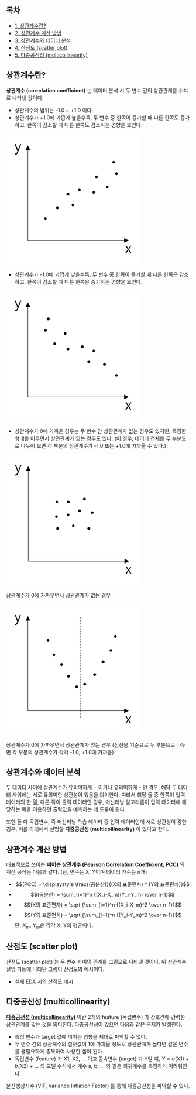 ## 목차
* [1. 상관계수란?](#상관계수란)
* [2. 상관계수 계산 방법](#상관계수-계산-방법)
* [3. 상관계수와 데이터 분석](#상관계수와-데이터-분석)
* [4. 산점도 (scatter plot)](#산점도-scatter-plot)
* [5. 다중공선성 (multicollinearity)](#다중공선성-multicollinearity)

## 상관계수란?
**상관계수 (correlation coefficient)** 는 데이터 분석 시 두 변수 간의 상관관계를 수치로 나타낸 값이다.
* 상관계수의 범위는 -1.0 ~ +1.0 이다.
* 상관계수가 +1.0에 가깝게 높을수록, 두 변수 중 한쪽이 증가할 때 다른 한쪽도 증가하고, 한쪽이 감소할 때 다른 한쪽도 감소하는 경향을 보인다.

![상관계수가 높은 경우](./images/상관계수_1.png)
* 상관계수가 -1.0에 가깝게 낮을수록, 두 변수 중 한쪽이 증가할 때 다른 한쪽은 감소하고, 한쪽이 감소할 때 다른 한쪽은 증가하는 경향을 보인다.

![상관계수가 높은 경우](./images/상관계수_2.png)
* 상관계수가 0에 가까운 경우는 두 변수 간 상관관계가 없는 경우도 있지만, 특정한 형태를 이루면서 상관관계가 있는 경우도 있다. (이 경우, 데이터 전체를 두 부분으로 나누어 보면 각 부분의 상관계수가 -1.0 또는 +1.0에 가까울 수 있다.)

![상관계수가 0에 가까우면서 상관관계가 없는 경우](./images/상관계수_3.png)

상관계수가 0에 가까우면서 상관관계가 없는 경우

![상관계수가 0에 가까우면서 상관관계가 있는 경우 (점선을 기준으로 두 부분으로 나누면 각 부분의 상관계수가 각각 -1.0, +1.0에 가까움)](./images/상관계수_4.png)

상관계수가 0에 가까우면서 상관관계가 있는 경우 (점선을 기준으로 두 부분으로 나누면 각 부분의 상관계수가 각각 -1.0, +1.0에 가까움)

## 상관계수와 데이터 분석
두 데이터 사이에 상관계수가 유의미하게 + 이거나 유의미하게 - 인 경우, 해당 두 데이터 사이에는 서로 유의미한 상관성이 있음을 의미한다. 따라서 해당 둘 중 한쪽이 입력 데이터의 한 열, 다른 쪽이 출력 데이터인 경우, 머신러닝 알고리즘이 입력 데이터에 해당하는 쪽을 이용하면 출력값을 예측하는 데 도움이 된다.

또한 둘 다 독립변수, 즉 머신러닝 학습 데이터 중 입력 데이터인데 서로 상관성이 강한 경우, 이를 아래에서 설명할 **다중공선성 (multicollinearity)** 이 있다고 한다.

## 상관계수 계산 방법
대표적으로 쓰이는 **피어슨 상관계수 (Pearson Correlation Coefficient, PCC)** 의 계산 공식은 다음과 같다. (단, 변수는 X, Y이며 데이터 개수는 n개)
* $$(PCC) = \displaystyle \frac{(공분산)}{(X의 표준편차) * (Y의 표준편차)}$$
* $$(공분산) = \sum_{i=1}^n {(X_i-X_m)(Y_i-Y_m) \over n-1}$$
* $$(X의 표준편차) = \sqrt {\sum_{i=1}^n {(X_i-X_m)^2 \over n-1}}$$
* $$(Y의 표준편차) = \sqrt {\sum_{i=1}^n {(Y_i-Y_m)^2 \over n-1}}$$
단, $X_m$, $Y_m$은 각각 X, Y의 평균이다.

## 산점도 (scatter plot)
산점도 (scatter plot) 는 두 변수 사이의 관계를 그림으로 나타낸 것이다. 위 상관계수 설명 파트에 나타난 그림이 산점도의 예시이다.
* [실제 EDA 시의 산점도 예시](데이터_사이언스_기초_EDA_feature_상관관계.md#3-3-category-별-2개의-numeric-feature-산점도)

## 다중공선성 (multicollinearity)
[**다중공선성 (multicollinearity)**](데이터_사이언스_기초_다중공선성_VIF.md) 이란 2개의 feature (독립변수) 가 상호간에 강력한 상관관계를 갖는 것을 의미한다. 다중공선성이 있으면 다음과 같은 문제가 발생한다.
* 특정 변수가 target 값에 미치는 영향을 제대로 파악할 수 없다.
* 두 변수 간의 상관계수의 절댓값이 1에 가까울 정도로 상관관계가 높다면 같은 변수를 불필요하게 중복하여 사용한 셈이 된다.
* 독립변수 (feature) 가 X1, X2, ... 이고 종속변수 (target) 가 Y일 때, $Y = a(X1) + b(X2) + ...$ 의 모델 수식에서 계수 a, b, ... 와 같은 회귀계수를 측정하기 어려워진다.

분산팽창지수 (VIF, Variance Inflation Factor) 를 통해 다중공선성을 파악할 수 있다.